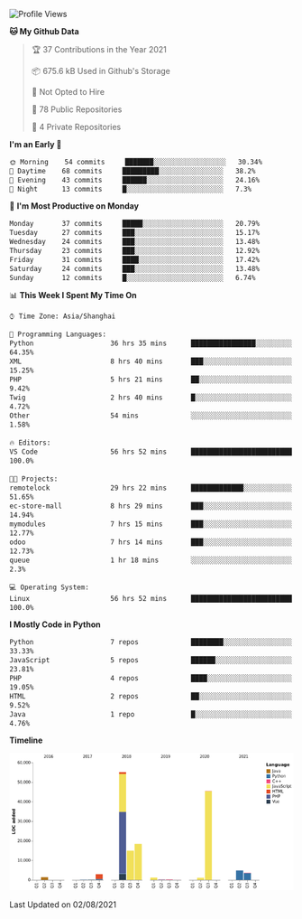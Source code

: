 <!--START_SECTION:waka-->
![Profile Views](http://img.shields.io/badge/Profile%20Views-134-blue)

**🐱 My Github Data** 

> 🏆 37 Contributions in the Year 2021
 > 
> 📦 675.6 kB Used in Github's Storage 
 > 
> 🚫 Not Opted to Hire
 > 
> 📜 78 Public Repositories 
 > 
> 🔑 4 Private Repositories  
 > 
**I'm an Early 🐤** 

```text
🌞 Morning    54 commits     ███████░░░░░░░░░░░░░░░░░░   30.34% 
🌆 Daytime    68 commits     █████████░░░░░░░░░░░░░░░░   38.2% 
🌃 Evening    43 commits     ██████░░░░░░░░░░░░░░░░░░░   24.16% 
🌙 Night      13 commits     █░░░░░░░░░░░░░░░░░░░░░░░░   7.3%

```
📅 **I'm Most Productive on Monday** 

```text
Monday       37 commits     █████░░░░░░░░░░░░░░░░░░░░   20.79% 
Tuesday      27 commits     ███░░░░░░░░░░░░░░░░░░░░░░   15.17% 
Wednesday    24 commits     ███░░░░░░░░░░░░░░░░░░░░░░   13.48% 
Thursday     23 commits     ███░░░░░░░░░░░░░░░░░░░░░░   12.92% 
Friday       31 commits     ████░░░░░░░░░░░░░░░░░░░░░   17.42% 
Saturday     24 commits     ███░░░░░░░░░░░░░░░░░░░░░░   13.48% 
Sunday       12 commits     █░░░░░░░░░░░░░░░░░░░░░░░░   6.74%

```


📊 **This Week I Spent My Time On** 

```text
⌚︎ Time Zone: Asia/Shanghai

💬 Programming Languages: 
Python                   36 hrs 35 mins      ████████████████░░░░░░░░░   64.35% 
XML                      8 hrs 40 mins       ███░░░░░░░░░░░░░░░░░░░░░░   15.25% 
PHP                      5 hrs 21 mins       ██░░░░░░░░░░░░░░░░░░░░░░░   9.42% 
Twig                     2 hrs 40 mins       █░░░░░░░░░░░░░░░░░░░░░░░░   4.72% 
Other                    54 mins             ░░░░░░░░░░░░░░░░░░░░░░░░░   1.58%

🔥 Editors: 
VS Code                  56 hrs 52 mins      █████████████████████████   100.0%

🐱‍💻 Projects: 
remotelock               29 hrs 22 mins      █████████████░░░░░░░░░░░░   51.65% 
ec-store-mall            8 hrs 29 mins       ███░░░░░░░░░░░░░░░░░░░░░░   14.94% 
mymodules                7 hrs 15 mins       ███░░░░░░░░░░░░░░░░░░░░░░   12.77% 
odoo                     7 hrs 14 mins       ███░░░░░░░░░░░░░░░░░░░░░░   12.73% 
queue                    1 hr 18 mins        ░░░░░░░░░░░░░░░░░░░░░░░░░   2.3%

💻 Operating System: 
Linux                    56 hrs 52 mins      █████████████████████████   100.0%

```

**I Mostly Code in Python** 

```text
Python                   7 repos             ████████░░░░░░░░░░░░░░░░░   33.33% 
JavaScript               5 repos             ██████░░░░░░░░░░░░░░░░░░░   23.81% 
PHP                      4 repos             ████░░░░░░░░░░░░░░░░░░░░░   19.05% 
HTML                     2 repos             ██░░░░░░░░░░░░░░░░░░░░░░░   9.52% 
Java                     1 repo              █░░░░░░░░░░░░░░░░░░░░░░░░   4.76%

```


**Timeline**

![Chart not found](https://raw.githubusercontent.com/telesoho/telesoho/master/charts/bar_graph.png) 


 Last Updated on 02/08/2021
<!--END_SECTION:waka-->


<!--
**telesoho/telesoho** is a ✨ _special_ ✨ repository because its `README.md` (this file) appears on your GitHub profile.

Here are some ideas to get you started:

- 🔭 I’m currently working on ...
- 🌱 I’m currently learning ...
- 👯 I’m looking to collaborate on ...
- 🤔 I’m looking for help with ...
- 💬 Ask me about ...
- 📫 How to reach me: ...
- 😄 Pronouns: ...
- ⚡ Fun fact: ...
-->
